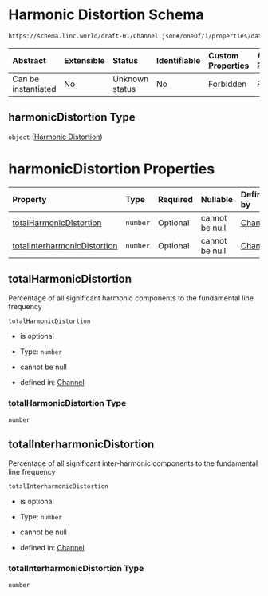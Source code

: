 # Harmonic Distortion Schema

```txt
https://schema.linc.world/draft-01/Channel.json#/oneOf/1/properties/data/properties/harmonicDistortion
```



| Abstract            | Extensible | Status         | Identifiable | Custom Properties | Additional Properties | Access Restrictions | Defined In                                           |
| :------------------ | :--------- | :------------- | :----------- | :---------------- | :-------------------- | :------------------ | :--------------------------------------------------- |
| Can be instantiated | No         | Unknown status | No           | Forbidden         | Forbidden             | none                | [Channel.json*](Channel.json "open original schema") |

## harmonicDistortion Type

`object` ([Harmonic Distortion](channel-oneof-channel-with-rogowski-coil-properties-data-properties-harmonic-distortion.md))

# harmonicDistortion Properties

| Property                                                      | Type     | Required | Nullable       | Defined by                                                                                                                                                                                                                                                                                     |
| :------------------------------------------------------------ | :------- | :------- | :------------- | :--------------------------------------------------------------------------------------------------------------------------------------------------------------------------------------------------------------------------------------------------------------------------------------------- |
| [totalHarmonicDistortion](#totalharmonicdistortion)           | `number` | Optional | cannot be null | [Channel](channel-oneof-channel-with-rogowski-coil-properties-data-properties-harmonic-distortion-properties-totalharmonicdistortion.md "https://schema.linc.world/draft-01/Channel.json#/oneOf/1/properties/data/properties/harmonicDistortion/properties/totalHarmonicDistortion")           |
| [totalInterharmonicDistortion](#totalinterharmonicdistortion) | `number` | Optional | cannot be null | [Channel](channel-oneof-channel-with-rogowski-coil-properties-data-properties-harmonic-distortion-properties-totalinterharmonicdistortion.md "https://schema.linc.world/draft-01/Channel.json#/oneOf/1/properties/data/properties/harmonicDistortion/properties/totalInterharmonicDistortion") |

## totalHarmonicDistortion

Percentage of all significant harmonic components to the fundamental line frequency

`totalHarmonicDistortion`

*   is optional

*   Type: `number`

*   cannot be null

*   defined in: [Channel](channel-oneof-channel-with-rogowski-coil-properties-data-properties-harmonic-distortion-properties-totalharmonicdistortion.md "https://schema.linc.world/draft-01/Channel.json#/oneOf/1/properties/data/properties/harmonicDistortion/properties/totalHarmonicDistortion")

### totalHarmonicDistortion Type

`number`

## totalInterharmonicDistortion

Percentage of all significant inter-harmonic components to the fundamental line frequency

`totalInterharmonicDistortion`

*   is optional

*   Type: `number`

*   cannot be null

*   defined in: [Channel](channel-oneof-channel-with-rogowski-coil-properties-data-properties-harmonic-distortion-properties-totalinterharmonicdistortion.md "https://schema.linc.world/draft-01/Channel.json#/oneOf/1/properties/data/properties/harmonicDistortion/properties/totalInterharmonicDistortion")

### totalInterharmonicDistortion Type

`number`
